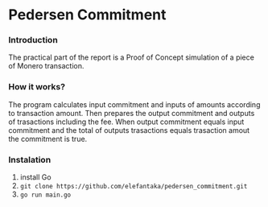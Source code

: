# Pedersen Commitment

### Introduction
The practical part of the report is a Proof of Concept simulation of a piece of Monero transaction.

### How it works?
The program calculates input commitment and inputs of amounts according to transaction amount. Then prepares the output commitment and outputs of trasactions including the fee. When output commitment equals input commitment and the total of outputs trasactions equals trasaction amout the commitment is true.

### Instalation 
1. install Go
2. `git clone https://github.com/elefantaka/pedersen_commitment.git`
3. `go run main.go`


